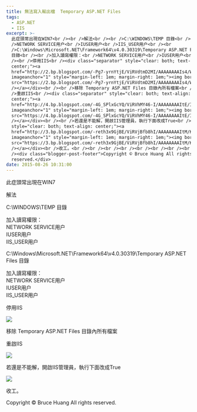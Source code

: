```yaml
---
title: 無法寫入輸出檔  Temporary ASP.NET Files
tags:
  - ASP.NET
  - IIS
excerpt: >-
  此症頭常出現在WIN7<br /><br />解法<br /><br />C:\WINDOWS\TEMP 目錄<br /><br />加入讀寫權限：<br
  />NETWORK SERVICE用户<br />IUSER用户<br />IIS_USER用户<br /><br
  />C:\Windows\Microsoft.NET\Framework64\v4.0.30319\Temporary ASP.NET Files
  目錄<br /><br />加入讀寫權限：<br />NETWORK SERVICE用户<br />IUSER用户<br />IIS_USER用户<br
  /><br />停用IIS<br /><div class="separator" style="clear: both; text-align:
  center;"><a
  href="http://2.bp.blogspot.com/-Pg7-yrnYtjE/ViRVdtmD2MI/AAAAAAAAIs4/W9pFhDanxv0/s1600/img_16%2B20151019%2B10.23.jpg"
  imageanchor="1" style="margin-left: 1em; margin-right: 1em;"><img border="0"
  src="https://2.bp.blogspot.com/-Pg7-yrnYtjE/ViRVdtmD2MI/AAAAAAAAIs4/W9pFhDanxv0/s1600/img_16%2B20151019%2B10.23.jpg"
  /></a></div><br /><br />移除 Temporary ASP.NET Files 目錄內所有檔案<br /><br /><br
  />重啟IIS<br /><div class="separator" style="clear: both; text-align:
  center;"><a
  href="http://4.bp.blogspot.com/-4G_SPlxGcYQ/ViRVhMY46-I/AAAAAAAAItE/IJmnXEj6Uwo/s1600/img_17%2B20151019%2B10.27.jpg"
  imageanchor="1" style="margin-left: 1em; margin-right: 1em;"><img border="0"
  src="https://4.bp.blogspot.com/-4G_SPlxGcYQ/ViRVhMY46-I/AAAAAAAAItE/IJmnXEj6Uwo/s1600/img_17%2B20151019%2B10.27.jpg"
  /></a></div><br /><br />若還是不能解，開啟IIS管理員，執行下面改成True<br /><div class="separator"
  style="clear: both; text-align: center;"><a
  href="http://3.bp.blogspot.com/-reth3x9GjBE/ViRVjBfb8hI/AAAAAAAAItM/K5cqQ89H3SQ/s1600/img_15%2B20151019%2B10.15.jpg"
  imageanchor="1" style="margin-left: 1em; margin-right: 1em;"><img border="0"
  src="https://3.bp.blogspot.com/-reth3x9GjBE/ViRVjBfb8hI/AAAAAAAAItM/K5cqQ89H3SQ/s1600/img_15%2B20151019%2B10.15.jpg"
  /></a></div><br />收工。<br /><br /><br /><br /><br /><br /><br /><br /><br
  /><div class="blogger-post-footer">Copyright © Bruce Huang All rights
  reserved.</div>
date: 2015-08-26 10:31:00
---
```


此症頭常出現在WIN7  
  
解法  
  
C:\\WINDOWS\\TEMP 目錄  
  
加入讀寫權限：  
NETWORK SERVICE用户  
IUSER用户  
IIS\_USER用户  
  
C:\\Windows\\Microsoft.NET\\Framework64\\v4.0.30319\\Temporary ASP.NET Files 目錄  
  
加入讀寫權限：  
NETWORK SERVICE用户  
IUSER用户  
IIS\_USER用户  
  
停用IIS  

[![](https://2.bp.blogspot.com/-Pg7-yrnYtjE/ViRVdtmD2MI/AAAAAAAAIs4/W9pFhDanxv0/s1600/img_16%2B20151019%2B10.23.jpg)](http://2.bp.blogspot.com/-Pg7-yrnYtjE/ViRVdtmD2MI/AAAAAAAAIs4/W9pFhDanxv0/s1600/img_16%2B20151019%2B10.23.jpg)

  
  
移除 Temporary ASP.NET Files 目錄內所有檔案  
  
  
重啟IIS  

[![](https://4.bp.blogspot.com/-4G_SPlxGcYQ/ViRVhMY46-I/AAAAAAAAItE/IJmnXEj6Uwo/s1600/img_17%2B20151019%2B10.27.jpg)](http://4.bp.blogspot.com/-4G_SPlxGcYQ/ViRVhMY46-I/AAAAAAAAItE/IJmnXEj6Uwo/s1600/img_17%2B20151019%2B10.27.jpg)

  
  
若還是不能解，開啟IIS管理員，執行下面改成True  

[![](https://3.bp.blogspot.com/-reth3x9GjBE/ViRVjBfb8hI/AAAAAAAAItM/K5cqQ89H3SQ/s1600/img_15%2B20151019%2B10.15.jpg)](http://3.bp.blogspot.com/-reth3x9GjBE/ViRVjBfb8hI/AAAAAAAAItM/K5cqQ89H3SQ/s1600/img_15%2B20151019%2B10.15.jpg)

  
收工。  
  
  
  
  
  
  
  
  

Copyright © Bruce Huang All rights reserved.
<!-- more -->
